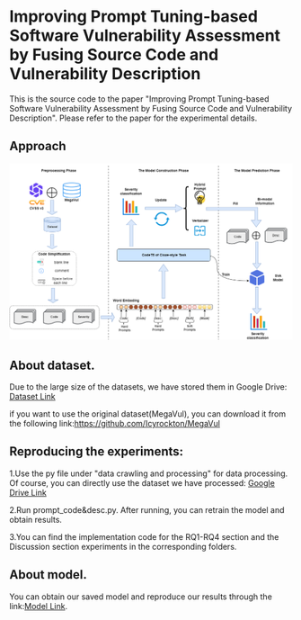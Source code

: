 # Improving Prompt Tuning-based Software Vulnerability Assessment by Fusing Source Code and Vulnerability Description

This is the source code to the paper "Improving Prompt Tuning-based Software Vulnerability Assessment by Fusing Source Code and Vulnerability Description". Please refer to the paper for the experimental details.

## Approach
![](https://github.com/1-001/PT-SVA/blob/main/Fig/framework.png)
## About dataset.
Due to the large size of the datasets, we have stored them in Google Drive: [Dataset Link](https://drive.google.com/drive/folders/1P42XsDWeMqAW33oS0gGamXEqxYiMjO5i?usp=drive_link)

if you want to use the original dataset(MegaVul), you can download it from the following link:https://github.com/Icyrockton/MegaVul

## Reproducing the experiments:
1.Use the py file under "data crawling and processing" for data processing. Of course, you can directly use the dataset we have processed: [Google Drive Link](https://drive.google.com/drive/folders/1P42XsDWeMqAW33oS0gGamXEqxYiMjO5i?usp=drive_link)

2.Run prompt_code&desc.py. After running, you can retrain the model and obtain results.

3.You can find the implementation code for the RQ1-RQ4 section and the Discussion section experiments in the corresponding folders.

## About model.
You can obtain our saved model and reproduce our results through the link:[Model Link](https://drive.google.com/file/d/1RdWlH40EgAkyJ4QNGWwH1ZiQe1qGgG06/view?usp=sharing).
